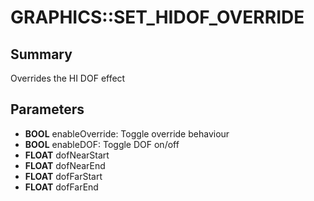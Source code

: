 # GRAPHICS::SET_HIDOF_OVERRIDE

## Summary
Overrides the HI DOF effect

## Parameters
* **BOOL** enableOverride: Toggle override behaviour
* **BOOL** enableDOF: Toggle DOF on/off
* **FLOAT** dofNearStart
* **FLOAT** dofNearEnd
* **FLOAT** dofFarStart
* **FLOAT** dofFarEnd